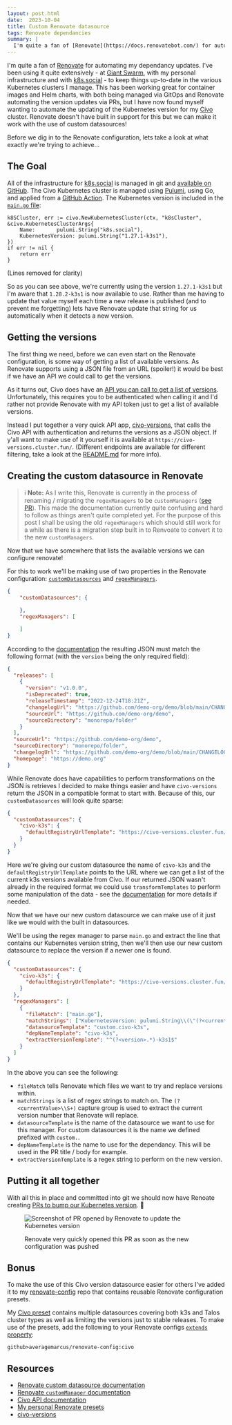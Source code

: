 ```yaml
---
layout: post.html
date:  2023-10-04
title: Custom Renovate datasource
tags: Renovate dependancies
summary: |
  I'm quite a fan of [Renovate](https://docs.renovatebot.com/) for automating my dependancy updates. I've been using it quite extensively - at [Giant Swarm](https://giantswarm.io/), with my personal infrastructure and with [k8s.social](https://k8s.social/) - to keep things up-to-date in the various Kubernetes clusters I manage. This has been working great for container images and Helm charts, with both being managed via GitOps and Renovate automating the version updates via PRs, but I have now found myself wanting to automate the updating of the Kubernetes version for my [Civo](https://www.civo.com/) cluster. Renovate doesn't have built in support for this but we can make it work with the use of custom datasources!
---
```


I'm quite a fan of [Renovate](https://docs.renovatebot.com/) for automating my dependancy updates. I've been using it quite extensively - at [Giant Swarm](https://giantswarm.io/), with my personal infrastructure and with [k8s.social](https://k8s.social/) - to keep things up-to-date in the various Kubernetes clusters I manage. This has been working great for container images and Helm charts, with both being managed via GitOps and Renovate automating the version updates via PRs, but I have now found myself wanting to automate the updating of the Kubernetes version for my [Civo](https://www.civo.com/) cluster. Renovate doesn't have built in support for this but we can make it work with the use of custom datasources!

Before we dig in to the Renovate configuration, lets take a look at what exactly we're trying to achieve...

## The Goal

All of the infrastructure for [k8s.social](https://k8s.social/) is managed in git and [available on GitHub](https://github.com/k8s-social/infra). The Civo Kubernetes cluster is managed using [Pulumi](https://www.pulumi.com/), using Go, and applied from a [GitHub Action](https://github.com/k8s-social/infra/blob/main/.github/workflows/deploy.yaml). The Kubernetes version is included in the [`main.go` file](https://github.com/k8s-social/infra/blob/e141372aea1e1399d6024f854b28b1fbdd50c70c/main.go#L94):

```golang
k8SCluster, err := civo.NewKubernetesCluster(ctx, "k8sCluster", &civo.KubernetesClusterArgs{
    Name:       pulumi.String("k8s.social"),
    KubernetesVersion: pulumi.String("1.27.1-k3s1"),
})
if err != nil {
    return err
}
```

(Lines removed for clarity)

So as you can see above, we're currently using the version `1.27.1-k3s1` but I'm aware that `1.28.2-k3s1` is now available to use. Rather than me having to update that value myself each time a new release is published (and to prevent me forgetting) lets have Renovate update that string for us automatically when it detects a new version.

## Getting the versions

The first thing we need, before we can even start on the Renovate configuration, is some way of getting a list of available versions. As Renovate supports using a JSON file from an URL (spoiler!) it would be best if we have an API we could call to get the versions.

As it turns out, Civo does have an [API you can call to get a list of versions](https://www.civo.com/api/kubernetes#list-available-versions). Unfortunately, this requires you to be authenticated when calling it and I'd rather not provide Renovate with my API token just to get a list of available versions.

Instead I put together a very quick API app, [civo-versions](https://github.com/AverageMarcus/civo-versions), that calls the Civo API with authentication and returns the versions as a JSON object. If y'all want to make use of it yourself it is available at `https://civo-versions.cluster.fun/`. (Different endpoints are available for different filtering, take a look at the [README.md](https://github.com/AverageMarcus/civo-versions/blob/main/README.md) for more info).

## Creating the custom datasource in Renovate

> ℹ️ **Note:** As I write this, Renovate is currently in the process of renaming / migrating the `regexManagers` to be `customManagers` ([see PR](https://github.com/renovatebot/renovate/issues/19066)). This made the documentation currently quite confusing and hard to follow as things aren't quite completed yet. For the purpose of this post I shall be using the old `regexManagers` which should still work for a while as there is a migration step built in to Renvoate to convert it to the new `customManagers`.

Now that we have somewhere that lists the available versions we can configure renovate!

For this to work we'll be making use of two properties in the Renovate configuration: [`customDatasources`](https://docs.renovatebot.com/configuration-options/#customdatasources) and [`regexManagers`](https://docs.renovatebot.com/configuration-options/#custommanagers).

```json
{
    "customDatasources": {

    },
    "regexManagers": [

    ]
}
```

According to the [documentation](https://docs.renovatebot.com/modules/datasource/custom/) the resulting JSON must match the following format (with the `version` being the only required field):

```json
{
  "releases": [
    {
      "version": "v1.0.0",
      "isDeprecated": true,
      "releaseTimestamp": "2022-12-24T18:21Z",
      "changelogUrl": "https://github.com/demo-org/demo/blob/main/CHANGELOG.md#v0710",
      "sourceUrl": "https://github.com/demo-org/demo",
      "sourceDirectory": "monorepo/folder"
    }
  ],
  "sourceUrl": "https://github.com/demo-org/demo",
  "sourceDirectory": "monorepo/folder",
  "changelogUrl": "https://github.com/demo-org/demo/blob/main/CHANGELOG.md",
  "homepage": "https://demo.org"
}
```

While Renovate does have capabilities to perform transformations on the JSON is retrieves I decided to make things easier and have `civo-versions` return the JSON in a compatible format to start with. Because of this, our `customDatasources` will look quite sparse:

```json
{
  "customDatasources": {
    "civo-k3s": {
      "defaultRegistryUrlTemplate": "https://civo-versions.cluster.fun/k3s/"
    }
  }
}
```

Here we're giving our custom datasource the name of `civo-k3s` and the `defaultRegistryUrlTemplate` points to the URL where we can get a list of the current k3s versions available from Civo. If our returned JSON wasn't already in the required format we could use `transformTemplates` to perform some manipulation of the data - see the [documentation](https://docs.renovatebot.com/modules/datasource/custom/) for more details if needed.

Now that we have our new custom datasource we can make use of it just like we would with the built in datasources.

We'll be using the regex manager to parse `main.go` and extract the line that contains our Kubernetes version string, then we'll then use our new custom datasource to replace the version if a newer one is found.

```json
{
  "customDatasources": {
    "civo-k3s": {
      "defaultRegistryUrlTemplate": "https://civo-versions.cluster.fun/k3s/"
    }
  },
  "regexManagers": [
    {
      "fileMatch": ["main.go"],
      "matchStrings": ["KubernetesVersion: pulumi.String\\(\"(?<currentValue>\\S+)-k3s1\"\\)"],
      "datasourceTemplate": "custom.civo-k3s",
      "depNameTemplate": "civo-k3s",
      "extractVersionTemplate": "^(?<version>.*)-k3s1$"
    }
  ]
}
```

In the above you can see the following:

* `fileMatch` tells Renovate which files we want to try and replace versions within.
* `matchStrings` is a list of regex strings to match on. The `(?<currentValue>\\S+)` capture group is used to extract the current version number that Renovate will replace.
* `datasourceTemplate` is the name of the datasource we want to use for this manager. For custom datasources it is the name we defined prefixed with `custom.`.
* `depNameTemplate` is the name to use for the dependancy. This will be used in the PR title / body for example.
* `extractVersionTemplate` is a regex string to perform on the new version.

## Putting it all together

With all this in place and committed into git we should now have Renoate creating [PRs to bump our Kubernetes version](https://github.com/k8s-social/infra/pull/28). 🎉

<figure class="center" markdown="1">

![Screenshot of PR opened by Renovate to update the Kubernetes version](/images/renovate-kubernetes-bump.png)

<figcaption>Renovate very quickly opened this PR as soon as the new configuration was pushed</figcaption>
</figure>

## Bonus

To make the use of this Civo version datasource easier for others I've added it to my [renovate-config](https://github.com/AverageMarcus/renovate-config) repo that contains reusable Renovate configuration presets.

My [Civo preset](https://github.com/AverageMarcus/renovate-config/blob/main/civo.json) contains multiple datasources covering both k3s and Talos cluster types as well as limiting the versions just to stable releases. To make use of the presets, add the following to your Renovate configs [`extends` property](https://github.com/k8s-social/infra/blob/e141372aea1e1399d6024f854b28b1fbdd50c70c/renovate.json#L6):

```
github>averagemarcus/renovate-config:civo
```

## Resources

* [Renovate custom datasource documentation](https://docs.renovatebot.com/modules/datasource/custom/)
* [Renovate `customManager` documentation](https://docs.renovatebot.com/configuration-options/#custommanagers)
* [Civo API documentation](https://www.civo.com/api/kubernetes#list-available-versions)
* [My personal Renovate presets](https://github.com/AverageMarcus/renovate-config)
* [civo-versions](https://github.com/AverageMarcus/civo-versions)
